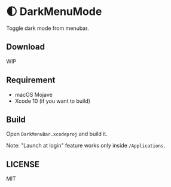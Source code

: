 # :first_quarter_moon: DarkMenuMode
Toggle dark mode from menubar.

## Download
WIP

## Requirement

 * macOS Mojave
 * Xcode 10 (if you want to build)

## Build
Open `DarkMenuBar.xcodeproj` and build it.

Note: "Launch at login" feature works only inside `/Applications`.

## LICENSE
MIT
